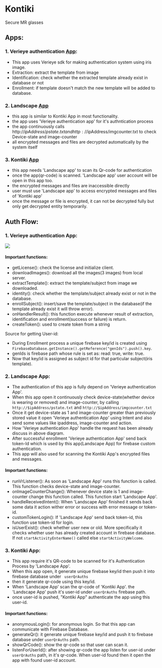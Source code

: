 # Kontiki
Secure MR glasses


## Apps:
### 1. Verieye authentication [App](https://github.com/Shubhodeepdas83/KontikiVeriEye):
* This app uses Verieye sdk for making authentication system using iris image.
* Extraction: extract the template from image
* Identification:  check whether the extracted template already exist in database or not
* Enrollment:  if template doesn't match the new template will be added to database.
        
### 2. Landscape [App](https://github.com/Shubhodeepdas83/KontikiLandscape)
* this app is similar to Kontiki App in most functionality.
* the app uses 'Verieye authentication app' for it's authntication process
* the app continuously calls http://$ipAddress/pstate.txt and http://$ipAddress/imgcounter.txt to check Device-state and image-counter
* all encrypted messages and files are decrypted automatically by the system itself
        
### 3. Kontiki [App](https://github.com/Shubhodeepdas83/Kontiki)
* this app needs 'Landscape app' to scan its Qr-code for authentication
* once the app(qr-code) is scanned. 'Landscape app' user account will be open in this app too.
* the encrypted messages and files are inaccessible directly
* user must use 'Landscape app' to access encrypted messages and files of 'Kontiki app'
* once the message or file is encrypted, it can not be decrypted fully but only get decrypted entity temporarily.


## Auth Flow:

### 1. Verieye authentication App:
![](https://firebasestorage.googleapis.com/v0/b/kontiki-mr-security.appspot.com/o/readme%20images%2FkontikiBlockDiagram.jpg?alt=media&token=dc372b79-e72f-4898-91b6-7bf6879d8420)

#### Important functions:
* getLicense(): check the license and initialize client.
* downloadImages(): download all the images(3 images) from local server.
* extractTemplate(): extract the template/subject from image we downloaded.
* identity(): check whether the template/subject already exist or not in the database.
* enrollSubject(): insert/save the template/subject in the database(if the template already exist it will throw error).
* onHandlerResult(): this function execute whenever result of extraction, identification and enrollment(success or failure) is return.
* createToken(): used to create token from a string

Source for getting User-id:
* During Enrollment process a unique firebase key/id is created using ``` FirebaseDatabase.getInstance().getReference("genIds").push().key ```.
* genIds is firebase path whose rule is set as: read: true, write: true.
* Now that key/id is assigned as subject id for that particular subject(iris template).

### 2. Landscape App:
* The authentication of this app is fully depend on 'Verieye authentication App'.
* When this app open it continuously check device-state(whether device is wearing or removed) and image-counter, by calling ```http://$ipAddress/pstate.txt``` and ```http://$ipAddress/imgcounter.txt```
* Once it get device-state as 1 and image-counter greater than previously stored value it open 'Verieye authentication App' using Intent and also send some values like ipaddress, image-counter and action.
* How 'Verieye authentication App' handle the request has been already discuss in above diagram.
* After successful enrollment 'Verieye authentication App' send back token-Id which is used by this app(Landscape App) for firebase custom authentication.
* This app will also used for scanning the Kontiki App's encrypted files and messages.

#### Important functions:
* runVrListener(): As soon as 'Landscape App' runs this function is called. This function checks device-state and image-counter.
* onImageCounterChange(): Whenever device state is 1 and image-counter change this function called. This function start 'Landscape App'.
* handleReceivedIntent(): When 'Landscape App' finished it sends back some data it action wither error or success with error message or token-id. 
* customTokenLogin(): If 'Landscape App' send back token-id, this function use token-id for login.
* isUserExist(): check whether user new or old. More specifically it checks whether user has already created account in firebase database. If not ```startActivityEnterName()``` called else ```startActivityWelcome```.


### 3. Kontiki App:
* This app require it's QR-code to be scanned for it's Authentication Process by 'Landscape App'.
* When this app open, it generate unique firebase key/id then push it into firebase database under ``` userQrAuths```
* then it generate qr-code using this key/id.
* When 'Landscape App' scan the qr-code of 'Kontiki App'. the 'Landscape App' push it's user-id under ```userQrAuths``` firebase path.
* once user-id is pushed, "Kontiki App" authenticate the app using this user-id.

#### Important functions:
* anonymousLogin(): for anonymous login. So that this app can communicate with Firebase Database.
* generateQr(): it generate unique firebase key/id and push it to firebase database under ```userQrAuths``` path.
* showQrCode(): show the qr-code so that user can scan it.
* listenForUserId(): after showing qr-code the app listen for user-id under ```userQrAuths``` path, in it's qr-code. When user-id found then it open the app with found user-id account.
